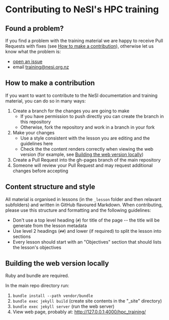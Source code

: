 # Contributing to NeSI's HPC training

## Found a problem?

If you find a problem with the training material we are happy to receive Pull Requests with fixes
(see [How to make a contribution](#How-to-make-a-contribution)), otherwise let us know what the problem is:

* [open an issue](https://github.com/nesi/hpc_training/issues)
* email [training@nesi.org.nz](mailto:training@nesi.org.nz)

## How to make a contribution

If you want to want to contribute to the NeSI documentation and training material, you can do so in many ways:

1. Create a branch for the changes you are going to make
   * If you have permission to push directly you can create the branch in this repository
   * Otherwise, fork the repository and work in a branch in your fork
2. Make your changes
   * Use a style consistent with the lesson you are editing and the guidelines here
   * Check the the content renders correctly when viewing the web version (for example, 
     see [Building the web version locally](#Bulding-the-web-version-locally))
3. Create a Pull Request into the gh-pages branch of the main repository
4. Someone will review your Pull Request and may request additional changes before accepting

## Content structure and style

All material is organised in lessons (in the `_lesson` folder and then relavant subfolders) and
written in GitHub flavoured Markdown. When contributing, please use this structure and formatting
and the following guidelines:

* Don't use a top level heading (`#`) for title of the page -- the title will be generate from the
  lesson metadata
* Use level 2 headings (`##`) and lower (if required) to split the lesson into sections
* Every lesson should start with an "Objectives" section that should lists the lesson's objectives

## Building the web version locally

Ruby and bundle are required.

In the main repo directory run:

1. `bundle install --path vendor/bundle`
2. `bundle exec jekyll build` (create site contents in the "_site" directory)
3. `bundle exec jekyll server` (run the web server)
4. View web page, probably at: http://127.0.0.1:4000/hpc_training/
